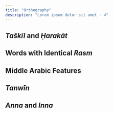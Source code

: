 ```yaml
---
title: "Orthography"
description: "Lorem ipsum dolor sit amet - 4"
---
```


## _Taškīl_ and _Ḥarakāt_

## Words with Identical _Rasm_

## Middle Arabic Features

## _Tanwīn_

## _Anna_ and _Inna_
